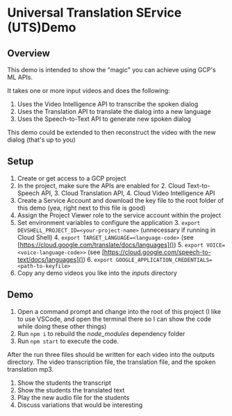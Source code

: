 # Universal Translation SErvice (UTS)Demo

## Overview
This demo is intended to show the "magic" you can achieve using GCP's ML APIs.

It takes one or more input videos and does the following:

1. Uses the Video Intelligence API to transcribe the spoken dialog
2. Uses the Translation API to translate the dialog into a new language
3. Uses the Speech-to-Text API to generate new spoken dialog

This demo could be extended to then reconstruct the video with the new dialog (that's up to you)

## Setup
1. Create or get access to a GCP project
1. In the project, make sure the APIs are enabled for
	2. Cloud Text-to-Speech API, 
	3. Cloud Translation API, 
	4. Cloud Video Intelligence API
1. Create a Service Account and download the key file to the root folder of this demo (yea, right next to this file is good)
1. Assign the Project Viewer role to the service account within the project
2. Set environment variables to configure the application
	3. ```export DEVSHELL_PROJECT_ID=<your-project-name>``` (unnecessary if running in Cloud Shell)
	4. ```export TARGET_LANGUAGE=<language-code>``` (see [https://cloud.google.com/translate/docs/languages]())
	5. ```export VOICE=<voice-language-code>>``` (see [https://cloud.google.com/speech-to-text/docs/languages]())
	6. ```export GOOGLE_APPLICATION_CREDENTIALS=<path-to-keyfile>```
1. Copy any demo videos you like into the *inputs* directory

## Demo
1. Open a command prompt and change into the root of this project (I like to use VSCode, and open the terminal there so I can show the code while doing these other things)
1. Run ```npm i``` to rebuild the *node_modules* dependency folder
1. Run ```npm start``` to execute the code. 

After the run three files should be written for each video into the outputs directory. The video transcription file, the translation file, and the spoken translation mp3. 

1. Show the students the transcript
2. Show the students the translated text
3. Play the new audio file for the students
4. Discuss variations that would be interesting